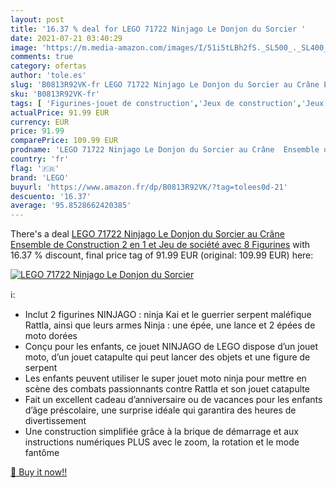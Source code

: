 ```yaml
---
layout: post
title: '16.37 % deal for LEGO 71722 Ninjago Le Donjon du Sorcier '
date: 2021-07-21 03:40:29
image: 'https://m.media-amazon.com/images/I/51i5tLBh2fS._SL500_._SL400_.jpg'
comments: true
category: ofertas
author: 'tole.es'
slug: 'B0813R92VK-fr LEGO 71722 Ninjago Le Donjon du Sorcier au Crâne Ensemble...'
sku: 'B0813R92VK-fr'
tags: [ 'Figurines-jouet de construction','Jeux de construction','Jeux et Jouets','Jeux et jouets','lego', ]
actualPrice: 91.99 EUR
currency: EUR
price: 91.99
comparePrice: 109.99 EUR
prodname: 'LEGO 71722 Ninjago Le Donjon du Sorcier au Crâne  Ensemble de Construction 2 en 1 et Jeu de société avec 8 Figurines'
country: 'fr'
flag: '🇫🇷'
brand: 'LEGO'
buyurl: 'https://www.amazon.fr/dp/B0813R92VK/?tag=tolees0d-21'
descuento: '16.37'
average: '95.8528662420385'
---
```


There's a deal [LEGO 71722 Ninjago Le Donjon du Sorcier au Crâne  Ensemble de Construction 2 en 1 et Jeu de société avec 8 Figurines](https://www.amazon.fr/dp/B0813R92VK/?tag=tolees0d-21)  with  16.37 % discount, final price tag of  91.99 EUR (original: 109.99 EUR) here:

[![LEGO 71722 Ninjago Le Donjon du Sorcier ](https://m.media-amazon.com/images/I/51i5tLBh2fS._SL500_._SL400_.jpg)](https://www.amazon.fr/dp/B0813R92VK/?tag=tolees0d-21)

ℹ️:

- Inclut 2 figurines NINJAGO : ninja Kai et le guerrier serpent maléfique Rattla, ainsi que leurs armes Ninja : une épée, une lance et 2 épées de moto dorées
- Conçu pour les enfants, ce jouet NINJAGO de LEGO dispose d’un jouet moto, d’un jouet catapulte qui peut lancer des objets et une figure de serpent
- Les enfants peuvent utiliser le super jouet moto ninja pour mettre en scène des combats passionnants contre Rattla et son jouet catapulte
- Fait un excellent cadeau d’anniversaire ou de vacances pour les enfants d’âge préscolaire, une surprise idéale qui garantira des heures de divertissement
- Une construction simplifiée grâce à la brique de démarrage et aux instructions numériques PLUS avec le zoom, la rotation et le mode fantôme

[🛒 Buy it now!!](https://www.amazon.fr/dp/B0813R92VK/?tag=tolees0d-21)
